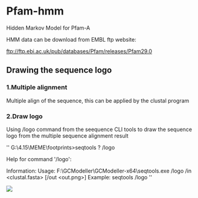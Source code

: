 # Pfam-hmm
Hidden Markov Model for Pfam-A

HMM data can be download from EMBL ftp website:

ftp://ftp.ebi.ac.uk/pub/databases/Pfam/releases/Pfam29.0


## Drawing the sequence logo
### 1.Multiple alignment
Multiple align of the sequence, this can be applied by the clustal program
### 2.Draw logo
Using /logo command from the seequence CLI tools to draw the sequence logo from the multiple sequence alignment result

''
G:\4.15\MEME\footprints>seqtools ? /logo

Help for command '/logo':

  Information:
  Usage:        F:\GCModeller\GCModeller-x64\seqtools.exe /logo /in <clustal.fasta> [/out <out.png>]
  Example:      seqtools /logo
''

![](https://raw.githubusercontent.com/SMRUCC/Sequence-Patterns-Toolkit/master/data/Xanthomonadales_MetR___Xanthomonadales.logo.png)
